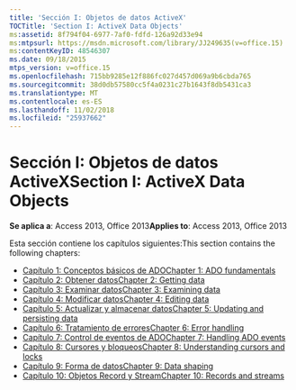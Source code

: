 ```yaml
---
title: 'Sección I: Objetos de datos ActiveX'
TOCTitle: 'Section I: ActiveX Data Objects'
ms:assetid: 8f794f04-6977-7af0-fdfd-126a92d33e94
ms:mtpsurl: https://msdn.microsoft.com/library/JJ249635(v=office.15)
ms:contentKeyID: 48546307
ms.date: 09/18/2015
mtps_version: v=office.15
ms.openlocfilehash: 715bb9285e12f886fc027d457d069a9b6cbda765
ms.sourcegitcommit: 38d0db57580cc5f4a0231c27b1643f8db5431ca3
ms.translationtype: MT
ms.contentlocale: es-ES
ms.lasthandoff: 11/02/2018
ms.locfileid: "25937662"
---
```

# <a name="section-i-activex-data-objects"></a><span data-ttu-id="74317-102">Sección I: Objetos de datos ActiveX</span><span class="sxs-lookup"><span data-stu-id="74317-102">Section I: ActiveX Data Objects</span></span>

<span data-ttu-id="74317-103">**Se aplica a**: Access 2013, Office 2013</span><span class="sxs-lookup"><span data-stu-id="74317-103">**Applies to**: Access 2013, Office 2013</span></span>

<span data-ttu-id="74317-104">Esta sección contiene los capítulos siguientes:</span><span class="sxs-lookup"><span data-stu-id="74317-104">This section contains the following chapters:</span></span>

- [<span data-ttu-id="74317-105">Capítulo 1: Conceptos básicos de ADO</span><span class="sxs-lookup"><span data-stu-id="74317-105">Chapter 1: ADO fundamentals</span></span>](chapter-1-ado-fundamentals.md)
- [<span data-ttu-id="74317-106">Capítulo 2: Obtener datos</span><span class="sxs-lookup"><span data-stu-id="74317-106">Chapter 2: Getting data</span></span>](chapter-2-getting-data.md)
- [<span data-ttu-id="74317-107">Capítulo 3: Examinar datos</span><span class="sxs-lookup"><span data-stu-id="74317-107">Chapter 3: Examining data</span></span>](chapter-3-examining-data.md)
- [<span data-ttu-id="74317-108">Capítulo 4: Modificar datos</span><span class="sxs-lookup"><span data-stu-id="74317-108">Chapter 4: Editing data</span></span>](chapter-4-editing-data.md)
- [<span data-ttu-id="74317-109">Capítulo 5: Actualizar y almacenar datos</span><span class="sxs-lookup"><span data-stu-id="74317-109">Chapter 5: Updating and persisting data</span></span>](chapter-5-updating-and-persisting-data.md)
- [<span data-ttu-id="74317-110">Capítulo 6: Tratamiento de errores</span><span class="sxs-lookup"><span data-stu-id="74317-110">Chapter 6: Error handling</span></span>](chapter-6-error-handling.md)
- [<span data-ttu-id="74317-111">Capítulo 7: Control de eventos de ADO</span><span class="sxs-lookup"><span data-stu-id="74317-111">Chapter 7: Handling ADO events</span></span>](chapter-7-handling-ado-events.md)
- [<span data-ttu-id="74317-112">Capítulo 8: Cursores y bloqueos</span><span class="sxs-lookup"><span data-stu-id="74317-112">Chapter 8: Understanding cursors and locks</span></span>](chapter-8-understanding-cursors-and-locks.md)
- [<span data-ttu-id="74317-113">Capítulo 9: Forma de datos</span><span class="sxs-lookup"><span data-stu-id="74317-113">Chapter 9: Data shaping</span></span>](chapter-9-data-shaping.md)
- [<span data-ttu-id="74317-114">Capítulo 10: Objetos Record y Stream</span><span class="sxs-lookup"><span data-stu-id="74317-114">Chapter 10: Records and streams</span></span>](chapter-10-records-and-streams.md)

